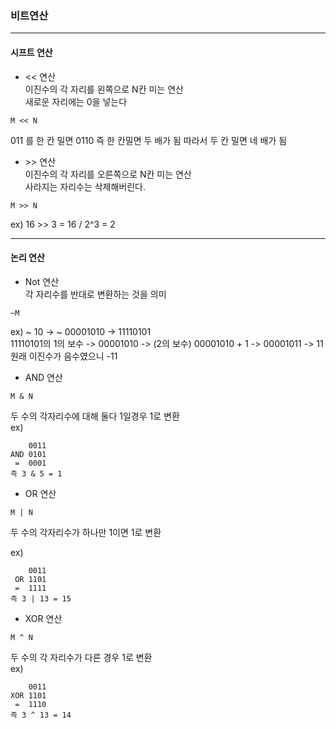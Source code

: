 ### 비트연산
---
  
#### 시프트 연산  

- << 연산  
이진수의 각 자리를 왼쪽으로 N칸 미는 연산  
새로운 자리에는 0을 넣는다  
```
M << N
```
011 를 한 칸 밀면 0110 
즉 한 칸밀면 두 배가 됨
따라서 두 칸 밀면 네 배가 됨  
  
- \>\> 연산  
이진수의 각 자리를 오른쪽으로 N칸 미는 연산  
사라지는 자리수는 삭제해버린다.  
```
M >> N
```  
ex) 16  >> 3 = 16 / 2^3 = 2  
  
---  
  
#### 논리 연산  
  
- Not 연산  
각 자리수를 반대로 변환하는 것을 의미
```
~M
```  
ex) ~ 10 -> ~ 00001010 -> 11110101  
11110101의 1의 보수 -> 00001010 -> (2의 보수) 00001010 + 1 -> 00001011 -> 11  
원래 이진수가 음수였으니 -11  
  
- AND 연산  
```
M & N
```  
두 수의 각자리수에 대해 둘다 1일경우 1로 변환  
ex)  
```
    0011  
AND 0101  
 =  0001  
즉 3 & 5 = 1
```  
  
- OR 연산  
```
M | N
```  
두 수의 각자리수가 하나만 1이면 1로 변환  
  
ex)  
```
    0011  
 OR 1101  
 =  1111 
즉 3 | 13 = 15 
```  
  
- XOR 연산  
```
M ^ N
```  
두 수의 각 자리수가 다른 경우 1로 변환  
ex)  
```
    0011  
XOR 1101  
 =  1110 
즉 3 ^ 13 = 14
``` 




